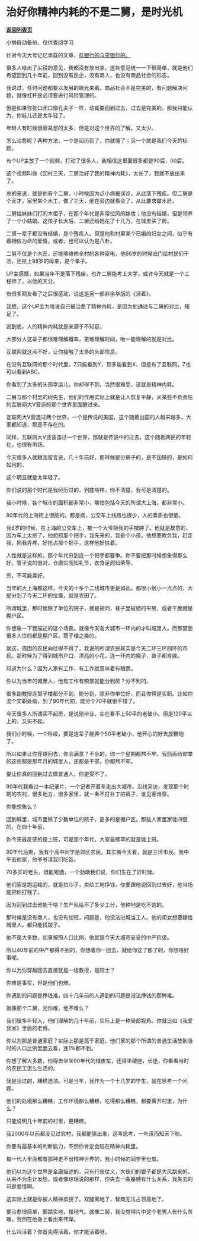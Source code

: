 # 治好你精神内耗的不是二舅，是时光机

[**返回列表页**](/gzh/记忆承载3)

小懒自动备份，仅供查阅学习

针对今天大号记忆承载的文章，[存银行的与贷银行的。](http://mp.weixin.qq.com/s?__biz=MzU0MjYwNDU2Mw==&mid=2247507185&idx=2&sn=accaac44b8326475782591131dc2fb8a&chksm=fb1ab08dcc6d399b795a2084d851392d57dd4f62dbbcb92eb8d84882bdd12cb88fad3633bee2&scene=21#wechat_redirect)  

  

很多人给出了尖锐的意见，我都没有放出来，这些意见统一一下很简单，就是他们希望回到几十年前，回到没有民企，没有商人，也没有商品社会的形态。

  

我说过，任何问题都要以发展的眼光来看。商品社会不是完美的，有问题解决问题，就像杠杆是必须要进行风险管理的。

  

但是如果你张口闭口像孔夫子一样，动辄要回到过去，过去是完美的，那我只能认为，你娃儿还是太年轻了。

  

年轻人有时候很容易想的太多，但是对这个世界的了解，又太少。  

  

怎么治愈呢？两种方法，一个是阅历到了，你就懂了；另一个就是我们今天的标题。  

  

有个UP主放了一个视频，打动了很多人，我相信这里面很多都是90后，00后。  

  

这个视频叫做《回村三天，二舅治好了我的精神内耗》，太长了，我就不放出来了。

  

总的来说，就是他有个二舅，小时候因为点小病被误诊，从此落下残疾。但二舅是个天才，家里来个木工，做了三天，他在旁边就看会了，从此要求做木匠。

  

二舅给妹妹们打的木柜子，在那个年代是非常拉风的嫁妆；他没有结婚，但是领养了一个小姑娘。这孩子长大后，二舅还给她花了十几万，在城里买了房。  

  

二舅一辈子都没有结婚，是个残疾人。但是他和村里某个已婚的妇女之间，似乎有着相依为命的爱情，或者，也可以认为是八卦。

  

二舅不仅是个木匠，还能够维修全村的各种家电，他66岁的时候出门给村民们干活，还拉上88岁的母亲，是个孝子。  

  

UP主感慨，如果当年不是落下残疾，也许二舅能考上大学，或许今天就是一个工程师了，以他的天分。  

  

有很多网友看了之后很感动，说这是另一部非余华版的《活着》。  

  

我想，这个UP主为啥说自己被治愈了精神内耗，是因为他通过与二舅的对比，知足了。  

  

说到底，人的精神内耗就是来源于不知足。

  

大部分人这辈子都很难理解概率，更难理解时间，唯一能理解的就是对比。  

  

互联网就这点不好，让你接触了太多的头部信息。  

  

在没有互联网的那个时代里，Z只能看到Y，顶多能看到X，但是有了互联网，Z也可以看到ABC。  

  

你看到了太多的头部幸运儿，你却得不到，当然很难受，这就是精神内耗。  

  

二舅与那个村里的树先生，他们的作用实际上就是让人恢复平静，从某些不负责任的互联网大V营造的那个世界里面醒过来。  

  

互联网大V营造过两个世界，一个是传说的美国，这个随着出国的人越来越多，大家都知道，那是不存在的。

  

同样，互联网大V还营造过一个世界，那就是传说中的过去。这个随着网民的年轻化，也很有市场。  

  

今天很多人就跟我留言说，几十年前好，那时候是分房子的，是不加班的，是如何如何的。  

  

这个明显就是太年轻了。  

  

你们说的那个时代是我经历过的，到底啥样，你不清楚，我可是清楚的。  

  

我小时候，各个城市的面积都非常小，哪怕包括今天的所谓大上海，都非常小。  

  

80年代的上海街上很脏的，都是痰，公交车上线路也很少，人的素质也很低。  

  

我8岁的时候，在上海的公交车上，被一个大爷把我的手按肿了。他就是故意的，因为车上太挤了，他想抓那个把手，我先来的，我是个小孩，他想要欺负我，赶走我，把我弄疼，好抢占那个把手，这样他好扶着。

  

人性就是这样的，那个年代穷到连一个把手都要争。你不要把那时候想象得那么好。管子说的很对，仓廪实而知礼节，衣食足而知荣辱。

  

穷，不可能美好。

  

当年的大上海都这样，今天的十多个二线城市更是如此。都很小很小一点点的，大部分到了今天二环的位置，就是农田了。

  

所谓城里，那时候除了单位的院子，就是胡同，巷子里破陋的平房，或者干脆就是棚户区。  

  

你想象一下我描述的这个场景。就像今天各大城市一环内的才叫城里人。而那里面很多人住的都是棚户区，筒子楼之类的。  

  

就这，周围的农民向往得不得了，我说的所谓农民其实是今天二环三环四环的市民。那时候为了得到城市户口，漂亮的小花，连一环内的瘸子，跛子都肯嫁。  

  

知道为什么？因为人家有工作，有工作就意味着有粮票。

  

你以为当年的城里人，他有工作有粮票就能分到房？分不到的。  

  

很多副教授连筒子楼都分不到，能分到，除非你单位好，而且你得是实职。比如你混个实职处级，到了90年代初，能分个70平就很不错了。

  

今天很多人所谓买不起房，是说刚毕业，实在看不上50平的老破小。但是120平以上的，又买不起。

  

我们小时候，一个科级，要是这辈子能弄个50平老破小，他开心的好去放鞭炮了。  

  

所以如果让你穿越回去，你会满意？不会的，你一个星期都熬不牢。我前面给你举的这些都是那年月的城里人，还都是干部，你都熬不牢。

  

要让你真的回到过去做普通人，你更受不了。  

  

90年代我看过一本纪录片，一个记者开着车走出大城市，沿线采访，发现那个时期的农村，很多地方，很多家里，就一条不打补丁的裤子，谁见客谁穿。

  

你能想象么？

  

回到城里，城市里除了少数单位的院子，更多的是棚户区。那些人家里家徒四壁的，在四十年前。

  

你今天最反感的是上班，可是那个年代，大家最稀罕的就是能上班。

  

90年代后期，我有个高中同学是郊区农民，其实搁今天看，就是三环市民。我中午去他家，他爷爷请我们吃饭。

  

70多岁的老头，很能喝酒，一个劲跟我们说，你们生在了好时候。

  

他们家是跑运输的，就是拉沙子，卖给工地挣钱。你要跟他说回到过去好，他当场能把你打残了。  

  

因为回到过去他能干啥？生产队给不了多少工分，他种地是吃不饱的。  

  

那时候是没有商人，也没有加班，问题是，他没法进城当工人。他的闺女想要嫁给城里人，都只能找跛子。  

  

他不是大多数，如果按照人口比例，他就是今天大城市妥妥的中产阶级。  

  

所以40年前的中产都得不到的，你想着你一回去，就给你这了那了的，你想啥好事呢。  

  

你以为你穿越回去直接就是一级教授，是院士？

  

你难是事实，但是他们也难。  

  

你遇到的问题是挣钱难，四十几年前的人遇到的问题是没法挣钱的那种难。

  

就像那个二舅，光你难，他不难么？  

  

我们很多年轻人，他们理解的几十年前，实际上是一种局部视角。你就比如《我爱我家》里面的老傅。

  

你以为那是普通家庭？实际上那是高干家庭。他们家的那个所谓的普通生活放到当时的人口比例里面去看，连1%都不到。

  

你想了解大多数，你得去坐坐90年代的绿皮车，还得坐硬座，长途，你看看当时的农民工怎么生活的。  

  

我是见过的，糟糕透顶。可是当年，我作为一个十几岁的学生，就在思考一个问题。

  

他们的处境那么糟糕，工作环境那么糟糕，吃得那么糟糕，都要离开村里，为什么？

  

只能说明几十年前的村里，更糟糕。

  

我2000年以前都没见过农村，我都能猜出来，这叫思考，一叶落而知天下秋。  

  

你要有最基本的判断能力，不然你肯定会陷在精神内耗里。

  

每一代人里面都有那种走不出精神世界的，我小时候的同学里也有。

  

他们以为这个世界是金庸描述的，只有行侠仗义，大侠们的银子都是大风刮来的，从来不为生计发愁。或者像琼瑶说的那样，你失去一条胳膊有什么关系，我失去的可是爱情啊。

  

这实际上就是你被人精神卖拐了。双腿离地了，智商无法占领高地了。  

  

要治愈很简单，脚踏实地，接地气。就像二舅，我没觉得片中这个老男人有什么苦难，我倒在他身上看出来伟岸。  

  

什么叫活着？你首先得活着，你才能活着呀。

